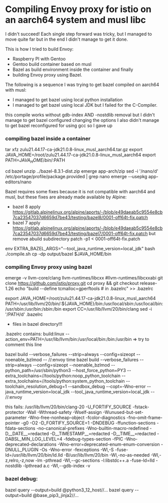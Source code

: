 # Compiling Envoy proxy for istio on an aarch64 system and musl libc

I didn't succeed! Each single step forward was tricky, but I managed to move quite far but in the end I didn't manage to get it done.

This is how I tried to build Envoy:
* Raspberry PI with Gentoo
* Gentoo build container based on musl
* Bazel as build environment inside the container and finally
* building Envoy proxy using Bazel.

The following is a sequence I was trying to get bazel compiled on aarch64 with musl:
- I managed to get bazel using local python installation
- I managed to get bazel using local JDK
but I failed for the C-Compiler.


this compile works without gdb-index AND -nostdlib removal but I didn't manage to get bazel configured changing the options
I also didn't manage to get bazel reconfigured for using gcc so I gave up

### compiling bazel inside a container
tar xfz zulu21.44.17-ca-jdk21.0.8-linux_musl_aarch64.tar.gz 
export  JAVA_HOME=/root/zulu21.44.17-ca-jdk21.0.8-linux_musl_aarch64
export PATH=$JAVA_HOME/bin/:$PATH 

cd bazel
unzip ../bazel-8.3.1-dist.zip 
emerge app-arch/zip
sed -i '/nano/d' /etc/portage/profile/package.provided | grep nano
emerge --usepkg app-editors/nano

Bazel requires some fixes because it is not compatible with aarch64 and musl, but these fixes are already made available by Alpine:
* bazel 8 apply https://gitlab.alpinelinux.org/alpine/aports/-/blob/e49daeab5c9554e8cb7ca23547037d6659d7be43/testing/bazel8/0001-off64t-fix.patch
* bazel 7 apply https://gitlab.alpinelinux.org/alpine/aports/-/blob/e49daeab5c9554e8cb7ca23547037d6659d7be43/testing/bazel7/0001-off64t-fix.patch but remove abuild subdirectory
patch -p1 < 0001-off64t-fix.patch

env EXTRA_BAZEL_ARGS="--tool_java_runtime_version=local_jdk" bash ./compile.sh
cp -dp output/bazel $JAVA_HOME/bin

### compiling Envoy proxy using bazel
emerge -v llvm-core/clang llvm-runtimes/libcxx #llvm-runtimes/libcxxabi
git clone https://github.com/istio/proxy.git
cd proxy && git checkout release-1.26
echo "build --define tcmalloc=gperftools # in .bazelrc" >> .bazelrc 

export JAVA_HOME=/root/zulu21.44.17-ca-jdk21.0.8-linux_musl_aarch64
PATH=/usr/lib/llvm/20/bin/:${JAVA_HOME}/bin:/usr/local/sbin:/usr/local/bin:/usr/sbin:/usr/bin:/sbin:/bin
export CC=/usr/lib/llvm/20/bin/clang
sed -i '/PATH/d' .bazelrc
+ files in bazel directory!!!

.bazelrc contains: build:linux --action_env=PATH=/usr/lib/llvm/bin:/usr/local/bin:/bin:/usr/bin => try to comment this line

bazel build --verbose_failures --strip=always --config=sizeopt --noenable_bzlmod -- //:envoy 
time bazel build --verbose_failures --strip=always --config=sizeopt --noenable_bzlmod  --python_path=/usr/sbin/python3 --host_force_python=PY3 --extra_toolchains=//tools/python:noop_python_toolchain --extra_toolchains=//tools/python:system_python_toolchain  --toolchain_resolution_debug=1 --sandbox_debug --copt=-Wno-error --java_runtime_version=local_jdk --tool_java_runtime_version=local_jdk   -- //:envoy 


this fails:
/usr/lib/llvm/20/bin/clang-20 -U_FORTIFY_SOURCE -fstack-protector -Wall -Wthread-safety -Wself-assign -Wunused-but-set-parameter -Wno-free-nonheap-object -fcolor-diagnostics -fno-omit-frame-pointer -g0 -O2 -D_FORTIFY_SOURCE=1 -DNDEBUG -ffunction-sections -fdata-sections -no-canonical-prefixes -Wno-builtin-macro-redefined -D__DATE__=redacted -D__TIMESTAMP__=redacted -D__TIME__=redacted -DABSL_MIN_LOG_LEVEL=4 -fdebug-types-section -fPIC -Wno-deprecated-declarations -Wno-error=deprecated-enum-enum-conversion -DNULL_PLUGIN -Os -Wno-error -fexceptions   -Wl,-S -fuse-ld=/usr/lib/llvm/20/bin/ld.lld -B/usr/lib/llvm/20/bin -Wl,-no-as-needed -Wl,-z,relro,-z,now -lm -pthread -Wl,--gc-sections -l:libstdc++.a -fuse-ld=lld -nostdlib -lpthread a.c  -Wl,--gdb-index -v

### bazel debug: 
bazel query --output=build @python3_12_host//...
 bazel query --output=build @base_pip3_jinja2//...
